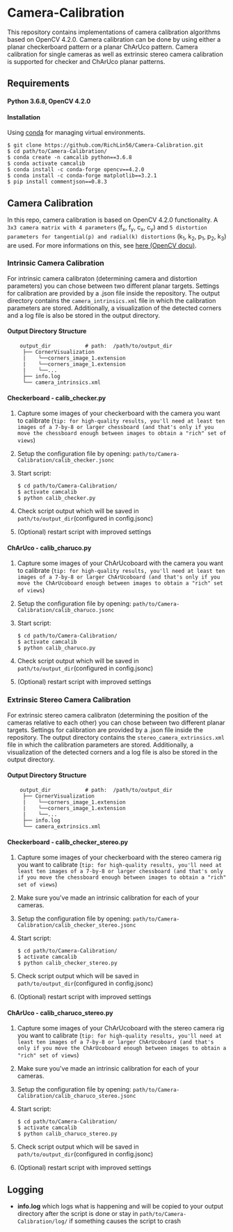 # Camera-Calibration
This repository contains implementations of camera calibration algorithms based on OpenCV 4.2.0. Camera calibration can be done by using either a planar checkerboard pattern or a planar ChArUco pattern. Camera calibration for single cameras as well as extrinsic stereo camera calibration is supported for checker and ChArUco planar patterns.
## Requirements
#### Python 3.6.8, OpenCV 4.2.0

#### Installation
Using [conda](https://docs.conda.io/en/latest/miniconda.html) for managing virtual environments.

    $ git clone https://github.com/RichLin56/Camera-Calibration.git
    $ cd path/to/Camera-Calibration/
    $ conda create -n camcalib python==3.6.8
    $ conda activate camcalib
    $ conda install -c conda-forge opencv==4.2.0
    $ conda install -c conda-forge matplotlib==3.2.1
    $ pip install commentjson==0.8.3

## Camera Calibration
In this repo, camera calibration is based on OpenCV 4.2.0 functionality. A `3x3 camera matrix with 4 parameters` (f<sub>x</sub>, f<sub>y</sub>, c<sub>x</sub>, c<sub>y</sub>) and `5 distortion parameters for tangential(p) and radial(k) distortions` (k<sub>1</sub>, k<sub>2</sub>, p<sub>1</sub>, p<sub>2</sub>, k<sub>3</sub>) are used. For more informations on this, see [here (OpenCV docu)](https://docs.opencv.org/4.2.0/d9/d0c/group__calib3d.html).
### Intrinsic Camera Calibration
For intrinsic camera calibraton (determining camera and distortion parameters) you can chose between two different planar targets.
Settings for calibration are provided by a .json file inside the repository.
The output directory contains the `camera_intrinsics.xml` file in which the calibration parameters are stored. Additionally, a visualization of the detected corners and a log file is also be stored in the output directory.
#### Output Directory Structure
        output_dir           # path:  /path/to/output_dir
         ├── CornerVisualization         
         |    └──corners_image_1.extension
         |    └──corners_image_1.extension
         |    └──...
         ├── info.log
         └── camera_intrinsics.xml
#### Checkerboard - calib_checker.py
 1. Capture some images of your checkerboard with the camera you want to calibrate (`tip: for high-quality results, you'll need at least ten images of a 7-by-8 or larger chessboard (and that's only if you move the chessboard enough between images to obtain a "rich" set of views`)
 2. Setup the configuration file by opening: `path/to/Camera-Calibration/calib_checker.jsonc`
 3. Start script:

        $ cd path/to/Camera-Calibration/
        $ activate camcalib
        $ python calib_checker.py
        
 4. Check script output which will be saved in `path/to/output_dir`(configured in config.jsonc)
 5. (Optional) restart script with improved settings

#### ChArUco - calib_charuco.py
 1. Capture some images of your ChArUcoboard with the camera you want to calibrate (`tip: for high-quality results, you'll need at least ten images of a 7-by-8 or larger ChArUcoboard (and that's only if you move the ChArUcoboard enough between images to obtain a "rich" set of views`)
 2. Setup the configuration file by opening: `path/to/Camera-Calibration/calib_charuco.jsonc`
 3. Start script:

        $ cd path/to/Camera-Calibration/
        $ activate camcalib
        $ python calib_charuco.py
        
 4. Check script output which will be saved in `path/to/output_dir`(configured in config.jsonc)
 5. (Optional) restart script with improved settings

### Extrinsic Stereo Camera Calibration 
For extrinsic stereo camera calibraton (determining the position of the cameras relative to each other) you can chose between two different planar targets. Settings for calibration are provided by a .json file inside the repository.
The output directory contains the `stereo_camera_extrinsics.xml` file in which the calibration parameters are stored. Additionally, a visualization of the detected corners and a log file is also be stored in the output directory.
#### Output Directory Structure
        output_dir           # path:  /path/to/output_dir
         ├── CornerVisualization         
         |    └──corners_image_1.extension
         |    └──corners_image_1.extension
         |    └──...
         ├── info.log
         └── camera_extrinsics.xml

#### Checkerboard - calib_checker_stereo.py
 1. Capture some images of your checkerboard with the stereo camera rig you want to calibrate (`tip: for high-quality results, you'll need at least ten images of a 7-by-8 or larger chessboard (and that's only if you move the chessboard enough between images to obtain a "rich" set of views`)
 2. Make sure you've made an intrinsic calibration for each of your cameras.
 3. Setup the configuration file by opening: `path/to/Camera-Calibration/calib_checker_stereo.jsonc`
 4. Start script:

        $ cd path/to/Camera-Calibration/
        $ activate camcalib
        $ python calib_checker_stereo.py
        
 5. Check script output which will be saved in `path/to/output_dir`(configured in config.jsonc)
 6. (Optional) restart script with improved settings

#### ChArUco - calib_charuco_stereo.py
 1. Capture some images of your ChArUcoboard with the stereo camera rig you want to calibrate (`tip: for high-quality results, you'll need at least ten images of a 7-by-8 or larger ChArUcoboard (and that's only if you move the ChArUcoboard enough between images to obtain a "rich" set of views`)
 2. Make sure you've made an intrinsic calibration for each of your cameras.
 3. Setup the configuration file by opening: `path/to/Camera-Calibration/calib_charuco_stereo.jsonc`
 4. Start script:

        $ cd path/to/Camera-Calibration/
        $ activate camcalib
        $ python calib_charuco_stereo.py
        
 5. Check script output which will be saved in `path/to/output_dir`(configured in config.jsonc)
 6. (Optional) restart script with improved settings

## Logging
- __info.log__ which logs what is happening and will be copied to your output directory after the script is done or stay in `path/to/Camera-Calibration/log/` if something causes the script to crash



